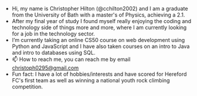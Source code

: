 - Hi, my name is Christopher Hilton (@cchilton2002) and I am a graduate from the University of Bath with a master's of Physics, achieving a 2.1.
- After my final year of study I found myself really enjoying the coding and technology side of things more and more, where I am currently looking for a job in the technology sector.
- I’m currently taking an online CS50 course on web development using Python and JavaScript and I have also taken courses on an intro to Java and intro to databases using SQL.
- 📫 How to reach me, you can reach me by email christoph0295@gmail.com
- Fun fact: I have a lot of hobbies/interests and have scored for Hereford FC's first team as well as winning a national youth rock climbing competition.

<!---
cchilton2002/cchilton2002 is a ✨ special ✨ repository because its `README.md` (this file) appears on your GitHub profile.
You can click the Preview link to take a look at your changes.
--->
